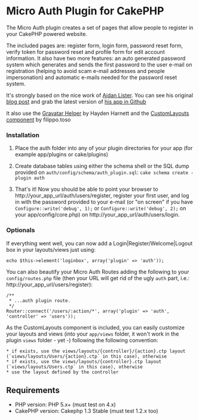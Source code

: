 # Micro Auth Plugin for CakePHP #

The Micro Auth plugin creates a set of pages that allow people to register in your CakePHP powered website. 

The included pages are: register form, login form, password reset form, verify token for password reset and profile form for edit account information. It also have two more features: an auto generated password system which generates and sends the first password to the user e-mail on registration (helping to avoid scam e-mail addresses and people impersonation) and automatic e-mails needed for the password reset system.

It's strongly based on the nice work of [Aidan Lister](http://aidanlister.com/). You can see his original [blog post](http://aidanlister.com/2009/05/creating-a-community-in-five-minutes-with-cakephp/) and grab the latest version of [his app in Github](https://github.com/aidanlister/cakecommunity)

It also use the [Gravatar Helper](https://github.com/hharnett/cakephp-gravatar-helper) by Hayden Harnett and the [CustomLayouts component](http://bakery.cakephp.org/articles/filippo.toso/2008/11/15/a-new-automagic-for-cakephp-layouts-with-the-customlayouts-component) by filippo.toso 

### Installation ###

1. Place the auth folder into any of your plugin directories for your app (for example app/plugins or cake/plugins)

2. Create database tables using either the schema shell or the SQL dump provided on `auth/config/schema/auth_plugin.sql`:
	`cake schema create -plugin auth`

3. That's it! Now you should be able to point your browser to http://your_app_url/auth/users/register, register your first user, and log in with the password provided to your e-mail (or "on screen" if you have `Configure::write('debug', 1);` or `Configure::write('debug', 2);` on your app/config/core.php) on http://your_app_url/auth/users/login.

### Optionals ###

If everything went well, you can now add a Login|Register/Welcome|Logout box in your layouts/views just using:

    echo $this->element('loginbox', array('plugin' => 'auth'));

You can also beautify your Micro Auth Routes adding the following to your `config/routes.php` file (then your URL will get rid of the ugly `auth` part, i.e.: http://your_app_url/users/register):

    /**
     * ...auth plugin route.
     */
    Router::connect('/users/:action/*', array('plugin' => 'auth', 'controller' => 'users'));

As the CustomLayouts component is included, you can easily customize your layouts and views (into your `app/views` folder, it won't work in the plugin `views` folder - yet -) following the following convention:

    * if exists, use the views/layouts/{controller}/{action}.ctp layout (`views/layouts/Users/{action}.ctp` in this case), otherwise
    * if exists, use the views/layouts/{controller}.ctp layout (`views/layouts/Users.ctp` in this case), otherwise
    * use the layout defined by the controller



## Requirements ##

* PHP version: PHP 5.x+ (must test on 4.x)
* CakePHP version: Cakephp 1.3 Stable (must test 1.2.x too)
